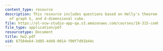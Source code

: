 ```yaml
---
content_type: resource
description: This resource includes questions based on Helly's theorem, claw covering
  of graph G, and d-dimensional cube.
file: https://ol-ocw-studio-app-qa.s3.amazonaws.com/courses/18-315-combinatorial-theory-introduction-to-graph-theory-extremal-and-enumerative-combinatorics-spring-2005/67584e643d854d480014f00f7d91b44c_hw2.pdf
file_type: application/pdf
resourcetype: Document
title: hw2.pdf
uid: 67584e64-3d85-4d48-0014-f00f7d91b44c
---
```

